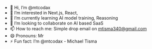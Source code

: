 - 👋 Hi, I’m @mtcodax
- 👀 I’m interested in Next.js, React, 
- 🌱 I’m currently learning AI model training, Reasoning
- 💞️ I’m looking to collaborate on AI based SaaS
- 📫 How to reach me: Simple drop email on mtisma340@gmail.com
- 😄 Pronouns: Mr
- ⚡ Fun fact: I’m @mtcodax - Michael Tisma

<!---
mtcodax/mtcodax is a ✨ special ✨ repository because its `README.md` (this file) appears on your GitHub profile.
You can click the Preview link to take a look at your changes.
--->
